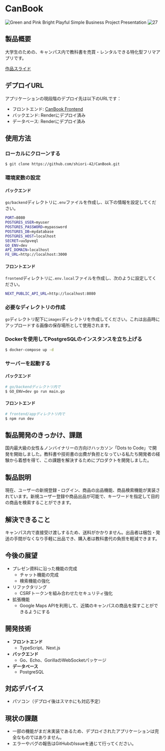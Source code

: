 # CanBook

![Green and Pink Bright Playful Simple Business Project Presentation](https://github.com/shiori-42/CanBook/assets/147027038/67a377c2-61a7-491a-87e5-d6ce08d3712c.png)
![27](https://github.com/shiori-42/CanBook/assets/147027038/c544fcfe-f9e8-47b4-89f4-81f67de40e07.png)

## 製品概要

大学生のための、キャンパス内で教科書を売買・レンタルできる特化型フリマアプリです。

[作品スライド](https://www.canva.com/design/DAGAO-n2Ewo/s37XOtN8EWCaMm2fmXKKUw/edit?utm_content=DAGAO-n2Ewo&utm_campaign=designshare&utm_medium=link2&utm_source=sharebutton)

## デプロイURL

アプリケーションの現段階のデプロイ先は以下のURLです：

- フロントエンド: [CanBook Frontend](https://canbook.vercel.app/)
- バックエンド: Renderにデプロイ済み
- データベース: Renderにデプロイ済み

## 使用方法


### ローカルにクローンする

```bash
$ git clone https://github.com/shiori-42/CanBook.git
```


### 環境変数の設定

#### バックエンド

`go/backend`ディレクトリに`.env`ファイルを作成し、以下の情報を設定してください。

```bash
PORT=8080
POSTGRES_USER=myuser
POSTGRES_PASSWORD=mypassword
POSTGRES_DB=mydatabase
POSTGRES_HOST=localhost
SECRET=uu5pveql
GO_ENV=dev
API_DOMAIN=localhost
FE_URL=http://localhost:3000
```
#### フロントエンド

`frontend`ディレクトリに`.env.local`ファイルを作成し、次のように設定してください。

```bash
NEXT_PUBLIC_API_URL=http://localhost:8080
```


### 必要なディレクトリの作成

`go`ディレクトリ配下に`images`ディレクトリを作成してください。これは出品時にアップロードする画像の保存場所として使用されます。


### Dockerを使用してPostgreSQLのインスタンスを立ち上げる

```bash
$ docker-compose up -d
```


### サーバーを起動する

#### バックエンド

```bash
# go/backendディレクトリ内で
$ GO_ENV=dev go run main.go
```

#### フロントエンド

```bash
# frontend/appディレクトリ内で
$ npm run dev
```


## 製品開発のきっかけ、課題

国内最大級の女性＆ノンバイナリーの方向けハッカソン「Dots to Code」で開発を開始しました。教科書や技術書の出費が負担となっている私たち開発者の経験から着想を得て、この課題を解決するためにプロダクトを開発しました。

## 製品説明

現在、ユーザーの新規登録・ログイン、商品の出品機能、商品検索機能が実装されています。新規ユーザー登録や商品出品が可能で、キーワードを指定して目的の商品を検索することができます。

## 解決できること

キャンパス内で直接受け渡しするため、送料がかかりません。出品者は梱包・発送の手間がなくなり手軽に出品でき、購入者は教科書代の負担を軽減できます。

## 今後の展望

- プレゼン資料に沿った機能の完成
  - チャット機能の完成
  - 検索機能の強化
- リファクタリング
  - CSRFトークンを組み合わせたセキュリティ強化
- 拡張機能
  - Google Maps APIを利用して、近隣のキャンパスの商品を探すことができるようにする

## 開発技術

- **フロントエンド**
  - TypeScript、Next.js
- **バックエンド**
  - Go、Echo、GorillaのWebSocketパッケージ
- **データベース**
  - PostgreSQL

## 対応デバイス

- パソコン（デプロイ後はスマホにも対応予定）

## 現状の課題

- 一部の機能がまだ未実装であるため、デプロイされたアプリケーションは完全なものではありません。
- エラーやバグの報告はGitHubのIssueを通じて行ってください。


